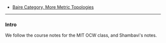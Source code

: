- [Baire Category, More Metric Topologies](Baire%20Category,%20More%20Metric%20Topologies.md)


---
### **Intro**

We follow the course notes for the MIT OCW class, and Shambavi's notes. 


